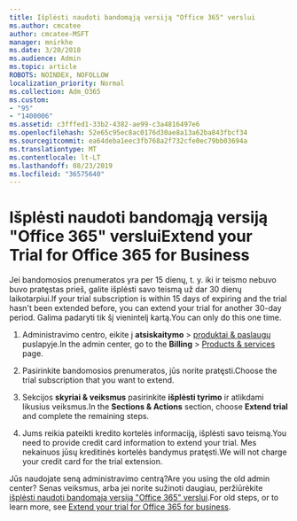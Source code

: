 ```yaml
---
title: Išplėsti naudoti bandomąją versiją "Office 365" verslui
ms.author: cmcatee
author: cmcatee-MSFT
manager: mnirkhe
ms.date: 3/20/2018
ms.audience: Admin
ms.topic: article
ROBOTS: NOINDEX, NOFOLLOW
localization_priority: Normal
ms.collection: Adm_O365
ms.custom:
- "95"
- "1400006"
ms.assetid: c3fffed1-33b2-4382-ae99-c3a4816497e6
ms.openlocfilehash: 52e65c95ec8ac0176d30ae8a13a62ba843fbcf34
ms.sourcegitcommit: ea64deba1eec3fb768a2f732cfe0ec79bb03694a
ms.translationtype: MT
ms.contentlocale: lt-LT
ms.lasthandoff: 08/23/2019
ms.locfileid: "36575640"
---
```

# <a name="extend-your-trial-for-office-365-for-business"></a><span data-ttu-id="9999d-102">Išplėsti naudoti bandomąją versiją "Office 365" verslui</span><span class="sxs-lookup"><span data-stu-id="9999d-102">Extend your Trial for Office 365 for Business</span></span>

<span data-ttu-id="9999d-103">Jei bandomosios prenumeratos yra per 15 dienų, t. y. iki ir teismo nebuvo buvo pratęstas prieš, galite išplėsti savo teismą už dar 30 dienų laikotarpiui.</span><span class="sxs-lookup"><span data-stu-id="9999d-103">If your trial subscription is within 15 days of expiring and the trial hasn't been extended before, you can extend your trial for another 30-day period.</span></span> <span data-ttu-id="9999d-104">Galima padaryti tik šį vienintelį kartą.</span><span class="sxs-lookup"><span data-stu-id="9999d-104">You can only do this one time.</span></span>
  
1. <span data-ttu-id="9999d-105">Administravimo centro, eikite į **atsiskaitymo** \> [produktai & paslaugų](https://go.microsoft.com/fwlink/p/?linkid=842054) puslapyje.</span><span class="sxs-lookup"><span data-stu-id="9999d-105">In the admin center, go to the **Billing** \> [Products & services](https://go.microsoft.com/fwlink/p/?linkid=842054) page.</span></span>

2. <span data-ttu-id="9999d-106">Pasirinkite bandomosios prenumeratos, jūs norite pratęsti.</span><span class="sxs-lookup"><span data-stu-id="9999d-106">Choose the trial subscription that you want to extend.</span></span>

3. <span data-ttu-id="9999d-107">Sekcijos **skyriai & veiksmus** pasirinkite **išplėsti tyrimo** ir atlikdami likusius veiksmus.</span><span class="sxs-lookup"><span data-stu-id="9999d-107">In the **Sections & Actions** section, choose **Extend trial** and complete the remaining steps.</span></span>

4. <span data-ttu-id="9999d-108">Jums reikia pateikti kredito kortelės informaciją, išplėsti savo teismą.</span><span class="sxs-lookup"><span data-stu-id="9999d-108">You need to provide credit card information to extend your trial.</span></span> <span data-ttu-id="9999d-109">Mes nekainuos jūsų kreditinės kortelės bandymus pratęsti.</span><span class="sxs-lookup"><span data-stu-id="9999d-109">We will not charge your credit card for the trial extension.</span></span>

<span data-ttu-id="9999d-110">Jūs naudojate seną administravimo centrą?</span><span class="sxs-lookup"><span data-stu-id="9999d-110">Are you using the old admin center?</span></span> <span data-ttu-id="9999d-111">Senas veiksmus, arba jei norite sužinoti daugiau, peržiūrėkite [išplėsti naudoti bandomąją versiją "Office 365" verslui](https://docs.microsoft.com/office365/admin/subscriptions-and-billing/extend-your-trial).</span><span class="sxs-lookup"><span data-stu-id="9999d-111">For old steps, or to learn more, see [Extend your trial for Office 365 for business](https://docs.microsoft.com/office365/admin/subscriptions-and-billing/extend-your-trial).</span></span>
